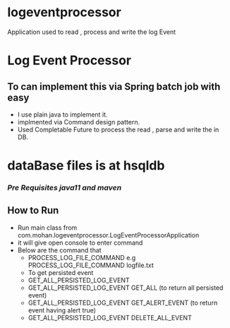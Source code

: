 # logeventprocessor
Application used to read , process and write the log Event

# Log Event Processor

## To can implement this via Spring batch job with easy 
- I use plain java to implement it.
- implmented via Command design pattern.
- Used Completable Future to process the read , parse and write the in DB.

# dataBase files is at hsqldb

### _Pre Requisites java11 and maven_

## How to Run 

- Run main class from com.mohan.logeventprocessor.LogEventProcessorApplication
- it will give open console to enter command 
- Below are the command that 
    - PROCESS_LOG_FILE_COMMAND <logfie path> e.g PROCESS_LOG_FILE_COMMAND logfile.txt
    - To get persisted event 
    - GET_ALL_PERSISTED_LOG_EVENT 
    - GET_ALL_PERSISTED_LOG_EVENT GET_ALL (to return all persisted event)
    - GET_ALL_PERSISTED_LOG_EVENT GET_ALERT_EVENT (to return event having alert true)
    - GET_ALL_PERSISTED_LOG_EVENT DELETE_ALL_EVENT




